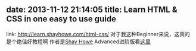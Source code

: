 date: 2013-11-12 21:14:05
title: Learn HTML & CSS in one easy to use guide
---
link:  http://learn.shayhowe.com/html-css/
对于我这种Beginner来说，这真的是个绝佳好教程啊
作者是[Shay Howe](http://www.shayhowe.com/)
Advanced进阶版看[这里](http://learn.shayhowe.com/advanced-html-css/)
